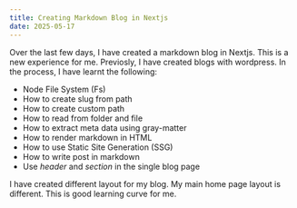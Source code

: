 ```yaml
---
title: Creating Markdown Blog in Nextjs
date: 2025-05-17
---
```


Over the last few days, I have created a markdown blog in Nextjs. This is a new experience for me. Previosly, I have created blogs with wordpress. In the process, I have learnt the following:

* Node File System (Fs)
* How to create slug from path 
* How to create custom path
* How to read from folder and file
* How to extract meta data using gray-matter
* How to render markdown in HTML
* How to use Static Site Generation (SSG)
* How to write post in markdown
* Use _header_ and _section_ in the single blog page

I have created different layout for my blog. My main home page layout is different. This is good learning curve for me.
 
